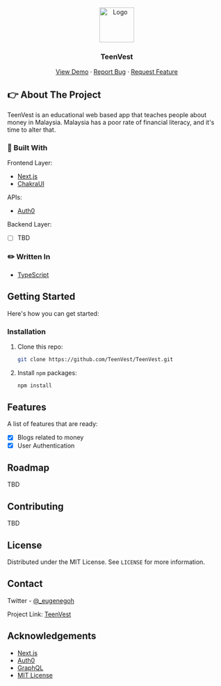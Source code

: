 <!--
*** Thanks for checking out the Best-README-Template. If you have a suggestion
*** that would make this better, please fork the repo and create a pull request
*** or simply open an issue with the tag "enhancement".
*** Thanks again! Now go create something AMAZING! :D
-->

<!-- PROJECT SHIELDS -->
<!--
*** I'm using markdown "reference style" links for readability.
*** Reference links are enclosed in brackets [ ] instead of parentheses ( ).
*** See the bottom of this document for the declaration of the reference variables
*** for contributors-url, forks-url, etc. This is an optional, concise syntax you may use.
*** https://www.markdownguide.org/basic-syntax/#reference-style-links
-->

<!-- PROJECT LOGO -->

<br />
<p align="center">
  <a href="https://github.com/TeenVest1">
    <img src="https://user-images.githubusercontent.com/64187129/131427349-e995ab53-b923-4628-b9fd-22b7741d0e7a.png" alt="Logo" width="80" height="80">
  </a>

  <h3 align="center">TeenVest</h3>

  <p align="center">
    <a href="https://teen-vest.vercel.app/">View Demo</a>
    ·
    <a href="https://github.com/TeenVest/TeenVest/issues">Report Bug</a>
    ·
    <a href="https://github.com/TeenVest/TeenVest/issues">Request Feature</a>
  </p>
</p>

<!-- ABOUT THE PROJECT -->

## :point_right: About The Project

TeenVest is an educational web based app that teaches people about money in Malaysia. Malaysia has a poor rate of financial literacy, and it's time to alter that.

### :hammer: Built With

Frontend Layer:

- [Next.js](https://nextjs.org/)
- [ChakraUI](https://chakra-ui.com/)

APIs:

- [Auth0](https://auth0.com/docs/)

Backend Layer:

- [ ] TBD

### :pencil2: Written In

- [TypeScript](https://www.typescriptlang.org/)

<!-- GETTING STARTED -->

## Getting Started

Here's how you can get started:

### Installation

1. Clone this repo:

   ```sh
   git clone https://github.com/TeenVest/TeenVest.git
   ```

2. Install `npm` packages:

   ```sh
   npm install
   ```

<!-- USAGE EXAMPLES -->

## Features

A list of features that are ready:

- [x] Blogs related to money
- [x] User Authentication

<!-- ROADMAP -->

## Roadmap

TBD

<!-- CONTRIBUTING -->

## Contributing

TBD

<!-- LICENSE -->

## License

Distributed under the MIT License. See `LICENSE` for more information.

<!-- CONTACT -->

## Contact

Twitter - [@\_eugenegoh](https://twitter.com/_eugenegoh)

Project Link: [TeenVest](https://github.com/TeenVest/TeenVest)

<!-- ACKNOWLEDGEMENTS -->

## Acknowledgements

- [Next.js](https://nextjs.org/)
- [Auth0](https://auth0.com/docs/)
- [GraphQL](https://graphql.org/)
- [MIT License](https://github.com/TeenVest/TeenVest/blob/main/LICENSE)

<!-- MARKDOWN LINKS & IMAGES -->
<!-- https://www.markdownguide.org/basic-syntax/#reference-style-links -->

[contributors-shield]:
  https://img.shields.io/github/contributors/othneildrew/Best-README-Template.svg?style=for-the-badge
[contributors-url]:
  https://github.com/othneildrew/Best-README-Template/graphs/contributors
[forks-shield]:
  https://img.shields.io/github/forks/othneildrew/Best-README-Template.svg?style=for-the-badge
[forks-url]: https://github.com/othneildrew/Best-README-Template/network/members
[stars-shield]:
  https://img.shields.io/github/stars/othneildrew/Best-README-Template.svg?style=for-the-badge
[stars-url]: https://github.com/othneildrew/Best-README-Template/stargazers
[issues-shield]:
  https://img.shields.io/github/issues/othneildrew/Best-README-Template.svg?style=for-the-badge
[issues-url]: https://github.com/othneildrew/Best-README-Template/issues
[license-shield]:
  https://img.shields.io/github/license/othneildrew/Best-README-Template.svg?style=for-the-badge
[license-url]:
  https://github.com/othneildrew/Best-README-Template/blob/master/LICENSE.txt
[linkedin-shield]:
  https://img.shields.io/badge/-LinkedIn-black.svg?style=for-the-badge&logo=linkedin&colorB=555
[linkedin-url]: https://linkedin.com/in/othneildrew
[product-screenshot]: images/screenshot.png

